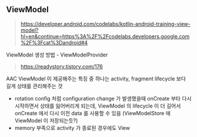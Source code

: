 

## ViewModel

> https://developer.android.com/codelabs/kotlin-android-training-view-model?hl=en&continue=https%3A%2F%2Fcodelabs.developers.google.com%2F%3Fcat%3Dandroid#4

ViewModel 생성 방법 - ViewModelProvider  
> https://readystory.tistory.com/176


AAC ViewModel 이 제공해주는 특징 중 하나는 activity, fragment lifecycle 보다 길게 상태를 관리해주는 것  
- rotation config 처럼 configuration change 가 발생했을때 onCreate 부타 다시 시작하면서 상태를 잃어버리게 되는데, ViewModel 의 lifecycle 이 더 길어서 onCreate 에서 다시 이전 data 를 사용할 수 있음 (ViewModelStore 에 ViewModel 이 저장되는듯?) 
- memory 부족으로 activity 가 종료된 경우에도 View
<!--stackedit_data:
eyJoaXN0b3J5IjpbMTI3NzQyNDkyNywxMjgyNjk5M119
-->